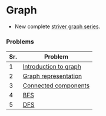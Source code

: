 # Graph

-   New complete [striver graph series](https://www.youtube.com/playlist?list=PLgUwDviBIf0oE3gA41TKO2H5bHpPd7fzn).

### Problems

| Sr. | Problem                                             |
| --- | --------------------------------------------------- |
| 1   | [Introduction to graph](./1_introduction.md)        |
| 2   | [Graph representation](./2_graph_representation.md) |
| 3   | [Connected components](./3_connected_components.md) |
| 4   | [BFS](./4_bfs.md)                                   |
| 5   | [DFS](./5_dfs.md)                                   |
